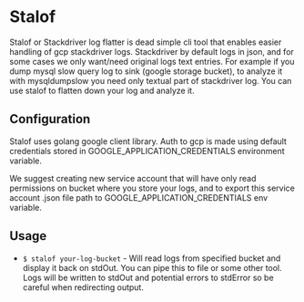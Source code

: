 # Stalof

Stalof or Stackdriver log flatter is dead simple cli tool that enables easier handling of
gcp stackdriver logs. Stackdriver by default logs in json, and for some cases we only
want/need original logs text entries. For example if you dump mysql slow query log
to sink (google storage bucket), to analyze it with mysqldumpslow you need only textual
part of stackdriver log. You can use stalof to flatten down your log and analyze it.

## Configuration
Stalof uses golang google client library. Auth to gcp is made using default credentials stored in GOOGLE_APPLICATION_CREDENTIALS environment variable.

We suggest creating new service account that will have only read permissions on bucket where you store your logs, and to export this service account .json file path to GOOGLE_APPLICATION_CREDENTIALS env variable.

## Usage

* ```$ stalof your-log-bucket``` - Will read logs from specified bucket and display it back on stdOut. You can pipe this to file or some other tool. Logs will be written to stdOut and potential errors to stdError so be careful when redirecting output.
